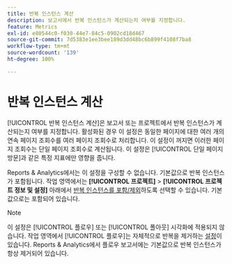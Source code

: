 ```yaml
---
title: 반복 인스턴스 계산
description: 보고서에서 반복 인스턴스가 계산되는지 여부를 지정합니다.
feature: Metrics
exl-id: e80544c0-f030-44e7-84c5-0902cd18d467
source-git-commit: 7d5383e1ee3bee189d3dd48bc6b899f4108f7ba8
workflow-type: tm+mt
source-wordcount: '139'
ht-degree: 100%

---
```


# 반복 인스턴스 계산

[!UICONTROL 반복 인스턴스 계산]은 보고서 또는 프로젝트에서 반복 인스턴스가 계산되는지 여부를 지정합니다. 활성화된 경우 이 설정은 동일한 페이지에 대한 여러 개의 연속 페이지 조회수를 여러 페이지 조회수로 처리합니다. 이 설정이 꺼지면 이러한 페이지 조회수는 단일 페이지 조회수로 계산됩니다. 이 설정은 [!UICONTROL 단일 페이지 방문]과 같은 특정 지표에만 영향을 줍니다.

Reports &amp; Analytics에서는 이 설정을 구성할 수 없습니다. 기본값으로 반복 인스턴스가 포함됩니다.
작업 영역에서는 **[!UICONTROL 프로젝트]** > **[!UICONTROL 프로젝트 정보 및 설정]** 아래에서 [반복 인스턴스를 포함/제외](/help/analyze/analysis-workspace/build-workspace-project/freeform-overview.md)하도록 선택할 수 있습니다. 기본값으로는 포함되어 있습니다.

>[!NOTE]
>이 설정은 [!UICONTROL 플로우] 또는 [!UICONTROL 폴아웃] 시각화에 적용되지 않습니다. 작업 영역에서 [!UICONTROL 플로우]는 자체적으로 반복을 제거하는 [설정](/help/analyze/analysis-workspace/visualizations/c-flow/flow-settings.md)이 있습니다. Reports &amp; Analytics에서 플로우 보고서에는 기본값으로 반복 인스턴스가 항상 제거되어 있습니다.
